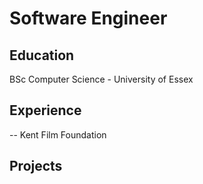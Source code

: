 # Software Engineer

## Education
BSc Computer Science - University of Essex

## Experience
-- Kent Film Foundation

## Projects
